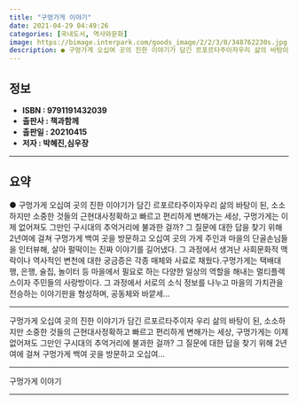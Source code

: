 ```yaml
---
title: "구멍가게 이야기"
date: 2021-04-29 04:49:26
categories: [국내도서, 역사와문화]
image: https://bimage.interpark.com/goods_image/2/2/3/0/348762230s.jpg
description: ● 구멍가게 오십여 곳의 진한 이야기가 담긴 르포르타주이자우리 삶의 바탕이 된, 소소하지만 소중한 것들의 근현대사정확하고 빠르고 편리하게 변해가는 세상, 구멍가게는 이제 없어져도 그만인 구시대의 추억거리에 불과한 걸까? 그 질문에 대한 답을 찾기 위해 2년여에 걸쳐 구멍가게 백여 곳을
---
```


## **정보**

- **ISBN : 9791191432039**
- **출판사 : 책과함께**
- **출판일 : 20210415**
- **저자 : 박혜진,심우장**

------



## **요약**

●  구멍가게 오십여 곳의 진한 이야기가 담긴 르포르타주이자우리 삶의 바탕이 된, 소소하지만 소중한 것들의 근현대사정확하고 빠르고 편리하게 변해가는 세상, 구멍가게는 이제 없어져도 그만인 구시대의 추억거리에 불과한 걸까? 그 질문에 대한 답을 찾기 위해 2년여에 걸쳐 구멍가게 백여 곳을 방문하고 오십여 곳의 가게 주인과 마을의 단골손님들을 인터뷰해, 살아 펄떡이는 진짜 이야기를 길어냈다. 그 과정에서 생겨난 사회문화적 맥락이나 역사적인 변천에 대한 궁금증은 각종 매체와 사료로 채웠다.구멍가게는 택배대행, 은행, 술집, 놀이터 등 마을에서 필요로 하는 다양한 일상의 역할을 해내는 멀티플렉스이자 주민들의 사랑방이다. 그 과정에서 서로의 소식 정보를 나누고 마을의 가치관을 전승하는 이야기판을 형성하며, 공동체와 바깥세...

------

구멍가게 오십여 곳의 진한 이야기가 담긴 르포르타주이자
우리 삶의 바탕이 된, 소소하지만 소중한 것들의 근현대사정확하고 빠르고 편리하게 변해가는 세상, 구멍가게는 이제 없어져도 그만인 구시대의 추억거리에 불과한 걸까? 그 질문에 대한 답을 찾기 위해 2년여에 걸쳐 구멍가게 백여 곳을 방문하고 오십여... 

------


구멍가게 이야기 

------


